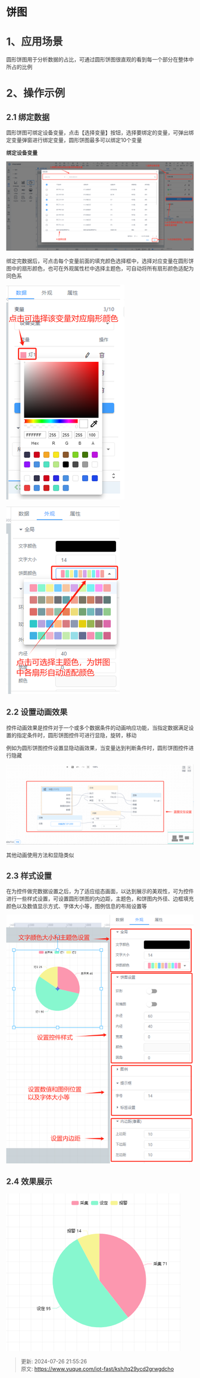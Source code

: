 # 饼图

# <font style="color:rgb(51, 51, 51);">1、应用场景</font>
<font style="color:rgb(51, 51, 51);">圆形饼图用于分析数据的占比，可通过圆形饼图很直观的看到每一个部分在整体中所占的比例</font>

# <font style="color:rgb(51, 51, 51);">2、操作示例</font>
## <font style="color:rgb(51, 51, 51);">2.1 绑定数据</font>
<font style="color:rgb(51, 51, 51);">圆形饼图可绑定设备变量，点击【选择变量】按钮，选择要绑定的变量，可弹出绑定变量弹窗进行绑定变量，圆形饼图最多可以绑定10个变量</font>

**<font style="color:rgb(51, 51, 51);">绑定设备变量</font>**

![1721039135418-2d600fdc-52d5-46bf-9801-9ff6c3a34845.png](./img/EZdCTMrO8a8GOTZC/1721039135418-2d600fdc-52d5-46bf-9801-9ff6c3a34845-315745.png)

<font style="color:rgb(51, 51, 51);">绑定完数据后，可点击每个变量前面的填充颜色选择框中，选择对应变量在圆形饼图中的扇形颜色，也可在外观属性栏中选择主题色，可自动将所有扇形颜色适配为同色系</font>

![1721039357563-3d4a2be4-ab3b-4d51-9d2b-19941d5930da.png](./img/EZdCTMrO8a8GOTZC/1721039357563-3d4a2be4-ab3b-4d51-9d2b-19941d5930da-938472.png)

![1721039468338-c78d752a-fb69-4ae7-ac7b-57a0426e1bdf.png](./img/EZdCTMrO8a8GOTZC/1721039468338-c78d752a-fb69-4ae7-ac7b-57a0426e1bdf-503523.png)

## <font style="color:rgb(51, 51, 51);">2.2 设置动画效果</font>
<font style="color:rgb(51, 51, 51);">控件动画效果是控件对于一个或多个数据条件的动画响应功能，当指定数据满足设置的指定条件时，圆形饼图控件可进行显隐，旋转，移动</font>

<font style="color:rgb(51, 51, 51);">例如为圆形饼图控件设置显隐动画效果，当变量达到判断条件时，圆形饼图控件进行隐藏</font>

![1721201125832-e96a3544-21b0-4614-875d-a8871a532e87.png](./img/EZdCTMrO8a8GOTZC/1721201125832-e96a3544-21b0-4614-875d-a8871a532e87-316026.png)

<font style="color:rgb(51, 51, 51);">其他动画使用方法和显隐类似</font>

## <font style="color:rgb(51, 51, 51);">2.3 样式设置</font>
<font style="color:rgb(51, 51, 51);">在为控件做完数据设置之后，为了适应组态画面，以达到展示的美观性，可为控件进行一些样式设置，可设置圆形饼图的内边距，主题色，和饼图内外径、边框填充颜色以及数值显示方式、字体大小等，图例信息的布局设置等</font>

![1722002120736-f0bced63-bfc1-4868-8f3d-ba3effc67f43.png](./img/EZdCTMrO8a8GOTZC/1722002120736-f0bced63-bfc1-4868-8f3d-ba3effc67f43-090931.png)

## <font style="color:rgb(51, 51, 51);">2.4 效果展示</font>
![1721202275976-3c118d1d-97cb-4e85-a9bb-d9f8905f1e1c.png](./img/EZdCTMrO8a8GOTZC/1721202275976-3c118d1d-97cb-4e85-a9bb-d9f8905f1e1c-313974.png)



> 更新: 2024-07-26 21:55:26  
> 原文: <https://www.yuque.com/iot-fast/ksh/tq29ycd2grwgdcho>